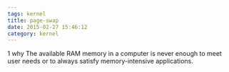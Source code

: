 ```yaml
---
tags: kernel
title: page-swap
date: 2015-02-27 15:46:12
category: kernel
---
```

1 why
The available RAM memory in a computer is never enough to meet user needs or to always satisfy memory-intensive applications.


